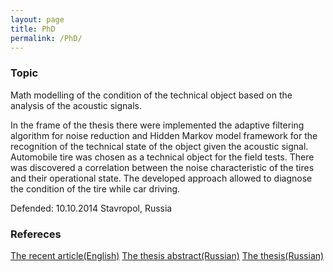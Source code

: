 ```yaml
---
layout: page
title: PhD
permalink: /PhD/
---
```


### Topic

Math modelling of the condition of the technical object based on the analysis of the acoustic signals. 

In the frame of the thesis there were implemented the adaptive filtering algorithm for noise reduction and Hidden Markov model framework for the recognition of the technical state of the object given the acoustic signal. 
 Automobile tire was chosen as a technical object for the field tests. There was discovered a correlation between the noise characteristic of the tires and their operational state. The developed approach allowed to diagnose the condition of the tire while car driving.

Defended: 10.10.2014 Stavropol, Russia
### Refereces

[The recent article(English)](http://ceur-ws.org/Vol-1145/paper7.pdf)
[The thesis abstract(Russian)](https://drive.google.com/open?id=0B0jDQTJWpzD3SzZja29CV004STg)
[The thesis(Russian)](https://drive.google.com/open?id=0B0jDQTJWpzD3UUNBcmhiREx6OU0)



